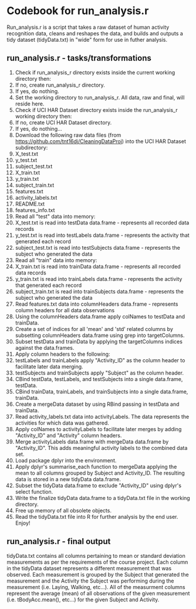 # Codebook for run_analysis.r

Run_analysis.r is a script that takes a raw dataset of human activity recognition data, cleans and reshapes the data, and builds and outputs a tidy dataset (tidyData.txt) in "wide" form for use in futher analysis.

## run_analysis.r - tasks/transformations

1. Check if run_analysis_r directory exists inside the current working directory then:
  1. If no, create run_analysis_r directory.
  2. If yes, do nothing.
2. Set the working directory to run_analysis_r.  All data, raw and final, will reside here.
3. Check if UCI HAR Dataset directory exists inside the run_analysis_r working directory then:
  1. If no, create UCI HAR Dataset directory.
  2. If yes, do nothing...
4. Download the following raw data files (from https://github.com/tnt16dj/CleaningDataProj) into the UCI HAR Dataset subdirectory:
  1. X_test.txt
  2. y_test.txt
  3. subject_test.txt
  4. X_train.txt
  5. y_train.txt
  6. subject_train.txt
  7. features.txt
  8. activity_labels.txt
  9. README.txt
  10. features_info.txt
5. Read all "test" data into memory: 
  1. X_test.txt is read into testData data.frame - represents all recorded data records
  2. y_test.txt is read into testLabels data.frame - represents the activity that generated each record
  3. subject_test.txt is read into testSubjects data.frame - represents the subject who generated the data
6. Read all "train" data into memory: 
  1. X_train.txt is read into trainData data.frame - represents all recorded data records
  2. y_train.txt is read into trainLabels data.frame - represents the activity that generated each record
  3. subject_train.txt is read into trainSubjects data.frame - represents the subject who generated the data
7. Read features.txt data into columnHeaders data.frame - represents column headers for all data observations
8. Using the columnHeaders data.frame apply colNames to testData and trainData.
9. Create a set of indices for all 'mean' and 'std' related columns by subsetting columnHeaders data.frame using grep into targetColumns.
10. Subset testData and trainData by applying the targetColumns indices against the data.frames.
11. Apply column headers to the following:
  1. testLabels and trainLabels apply "Activity_ID" as the column header to facilitate later data merging.
  2. testSubjects and trainSubjects apply "Subject" as the column header.
12. CBind testData, testLabels, and testSubjects into a single data.frame, testData.
13. CBind trainData, trainLabels, and trainSubjects into a single data.frame, trainData.
14. Create a mergeData dataset by using RBind passing in testData and trainData.
15. Read activity_labels.txt data into activityLabels.  The data represents the activities for which data was gathered.
16. Apply colNames to activityLabels to facilitate later merges by adding "Activity_ID" and "Activity" column headers.
17. Merge activityLabels data.frame with mergeData data.frame by "Activity_ID".  This adds meaningful activity labels to the combined data set.
18. Load package dplyr into the environment.
19. Apply dplyr's summarise_each function to mergeData applying the mean to all columns grouped by Subject and Activity_ID.  The resulting data is stored in a new tidyData data.frame.
20. Subset the tidyData data.frame to exclude "Activity_ID" using dplyr's select function.
21. Write the finalize tidyData data.frame to a tidyData.txt file in the working directory.
22. Free up memory of all obsolete objects.
23. Read the tidyData.txt file into R for further analysis by the end user.  Enjoy!

## run_analysis.r - final output

tidyData.txt contains all columns pertaining to mean or standard deviation measurements as per the requirements of the course project.  Each column in the tidyData dataset represents a different measurement that was observed.  Each measurement is grouped by the Subject that generated the measurement and the Activity the Subject was performing during the measurement (i.e. Laying, Walking, etc...).  All of the measurment columns represent the average (mean) of all observations of the given measurement (i.e. tBodyAcc.mean(), etc...) for the given Subject and Activity.